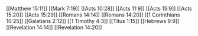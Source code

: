 [[Matthew 15:11]]
[[Mark 7:19]]
[[Acts 10:28]]
[[Acts 11:9]]
[[Acts 15:9]]
[[Acts 15:20]]
[[Acts 15:29]]
[[Romans 14:14]]
[[Romans 14:20]]
[[1 Corinthians 10:25]]
[[Galatians 2:12]]
[[1 Timothy 4:3]]
[[Titus 1:15]]
[[Hebrews 9:9]]
[[Revelation 14:14]]
[[Revelation 14:20]]
